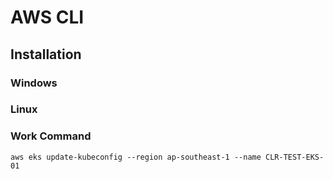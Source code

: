 # AWS CLI

## Installation

### Windows
### Linux

### Work Command
```
aws eks update-kubeconfig --region ap-southeast-1 --name CLR-TEST-EKS-01
```

